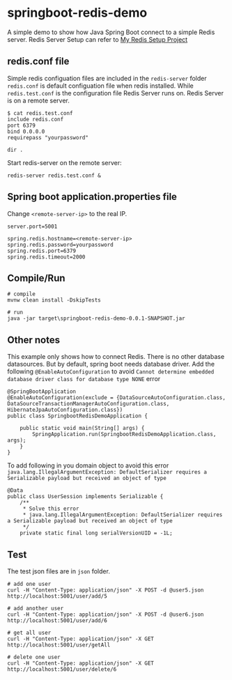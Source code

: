 # springboot-redis-demo
A simple demo to show how Java Spring Boot connect to a simple Redis server. Redis Server Setup can refer to [My Redis Setup Project](https://github.com/bennzhang/redis-basic-sentinel-cluster)

## redis.conf file

Simple redis configuation files are included in the `redis-server` folder `redis.conf` is default configuation file when redis installed. While `redis.test.conf` is the configuration file Redis Server runs on. Redis Server is on a remote server.
```
$ cat redis.test.conf
include redis.conf
port 6379
bind 0.0.0.0
requirepass "yourpassword"

dir .
```

Start redis-server on the remote server:
```
redis-server redis.test.conf &
```

## Spring boot application.properties file
Change `<remote-server-ip>` to the real IP.

```
server.port=5001

spring.redis.hostname=<remote-server-ip>
spring.redis.password=yourpassword
spring.redis.port=6379
spring.redis.timeout=2000
```

## Compile/Run
```
# compile
mvnw clean install -DskipTests

# run
java -jar target\springboot-redis-demo-0.0.1-SNAPSHOT.jar
```


## Other notes
This example only shows how to connect Redis. There is no other database datasources.  But by default, spring boot needs database driver. Add the following `@EnableAutoConfiguration` to avoid  `Cannot determine embedded database driver class for database type NONE` error

```
@SpringBootApplication
@EnableAutoConfiguration(exclude = {DataSourceAutoConfiguration.class, DataSourceTransactionManagerAutoConfiguration.class, HibernateJpaAutoConfiguration.class})
public class SpringbootRedisDemoApplication {

    public static void main(String[] args) {
        SpringApplication.run(SpringbootRedisDemoApplication.class, args);
    }
}
```

To add following in you domain object to avoid this error `java.lang.IllegalArgumentException: DefaultSerializer requires a Serializable payload but received an object of type`

```
@Data
public class UserSession implements Serializable {
    /**
     * Solve this error
     * java.lang.IllegalArgumentException: DefaultSerializer requires a Serializable payload but received an object of type
     */
    private static final long serialVersionUID = -1L;
```

## Test
The test json files are in `json` folder. 

```
# add one user
curl -H "Content-Type: application/json" -X POST -d @user5.json http://localhost:5001/user/add/5

# add another user
curl -H "Content-Type: application/json" -X POST -d @user6.json http://localhost:5001/user/add/6

# get all user
curl -H "Content-Type: application/json" -X GET http://localhost:5001/user/getAll

# delete one user
curl -H "Content-Type: application/json" -X GET http://localhost:5001/user/delete/6
```

